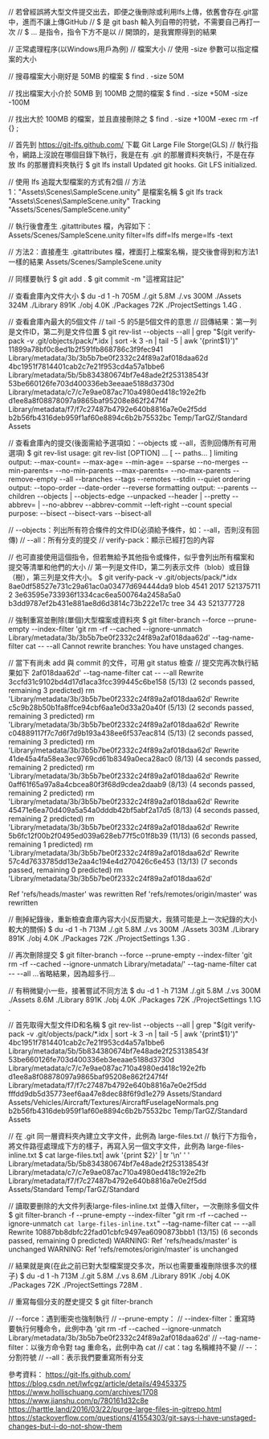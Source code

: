 // 若曾經誤將大型文件提交出去，即便之後刪除或利用lfs上傳，依舊會存在.git當中，進而不讓上傳GitHub
// $ 是 git bash 輸入列自帶的符號，不需要自己再打一次
// $ ... 是指令，指令下方不是以  //  開頭的，是我實際得到的結果

// 正常處理程序(以Windows用戶為例)
// 檔案大小
// 使用 -size 參數可以指定檔案的大小

// 搜尋檔案大小剛好是 50MB 的檔案
$ find . -size 50M

// 找出檔案大小介於 50MB 到 100MB 之間的檔案
$ find . -size +50M -size -100M

// 找出大於 100MB 的檔案，並且直接刪除之
$ find . -size +100M -exec rm -rf {} \;

// 首先到 https://git-lfs.github.com/ 下載 Git Large File Storge(GLS)
// 執行指令，網路上沒說在哪個目錄下執行，我是在有 .git 的那層資料夾執行，不是在存放 lfs 的那層資料夾執行
$ git lfs install
Updated git hooks.
Git LFS initialized.

// 使用 lfs 追蹤大型檔案的方式有2個
// 方法1："Assets\Scenes\SampleScene.unity" 是檔案名稱
$ git lfs track "Assets\Scenes\SampleScene.unity"
Tracking "Assets/Scenes/SampleScene.unity"

// 執行後會產生 .gitattributes 檔，內容如下：
Assets/Scenes/SampleScene.unity filter=lfs diff=lfs merge=lfs -text

// 方法2：直接產生 .gitattributes 檔，裡面打上檔案名稱，提交後會得到和方法1一樣的結果
Assets/Scenes/SampleScene.unity

// 同樣要執行
$ git add .
$ git commit -m "這裡寫註記"

// 查看倉庫內文件大小
$ du -d 1 -h
705M    ./.git
5.8M    ./.vs
300M    ./Assets
324M    ./Library
891K    ./obj
4.0K    ./Packages
72K     ./ProjectSettings
1.4G    .


// 查看倉庫內最大的5個文件
// tail -5 的5是5個文件的意思
// 回傳結果：第一列是文件ID，第二列是文件位置
$ git rev-list --objects --all | grep "$(git verify-pack -v .git/objects/pack/*.idx | sort -k 3 -n | tail -5 | awk '{print$1}')"
11899a78bf0c8ed1b2f591fb868786c3f9fec941 Library/metadata/3b/3b5b7be0f2332c24f89a2af018daa62d
4bc1951f7814401cab2c7e21f953cd4a57a1bbe6 Library/metadata/5b/5b834380674bf7e48ade2f253138543f
53be660126fe703d400336eb3eeaae5188d3730d Library/metadata/c7/c7e9ae087ac710a4980ed418c192e2fb
d1ee8a8f08878097a9865baf95208e862f247f4f Library/metadata/f7/f7c27487b4792e640b8816a7e0e2f5dd
b2b56fb4316deb959f1af60e8894c6b2b75532bc Temp/TarGZ/Standard Assets


// 查看倉庫內的提交(後面需給予選項如：--objects 或 --all，否則回傳所有可用選項)
$ git rev-list
usage: git rev-list [OPTION] <commit-id>... [ -- paths... ]
  limiting output:
    --max-count=<n>
    --max-age=<epoch>
    --min-age=<epoch>
    --sparse
    --no-merges
    --min-parents=<n>
    --no-min-parents
    --max-parents=<n>
    --no-max-parents
    --remove-empty
    --all
    --branches
    --tags
    --remotes
    --stdin
    --quiet
  ordering output:
    --topo-order
    --date-order
    --reverse
  formatting output:
    --parents
    --children
    --objects | --objects-edge
    --unpacked
    --header | --pretty
    --abbrev=<n> | --no-abbrev
    --abbrev-commit
    --left-right
    --count
  special purpose:
    --bisect
    --bisect-vars
    --bisect-all

// --objects：列出所有符合條件的文件ID(必須給予條件，如：--all，否則沒有回傳)
// --all：所有分支的提交
// verify-pack：顯示已經打包的內容

// 也可直接使用這個指令，但若無給予其他指令或條件，似乎會列出所有檔案和提交等清單和他們的大小
// 第一列是文件ID，第二列表示文件（blob）或目錄（樹），第三列是文件大小。
$ git verify-pack -v .git/objects/pack/*.idx
8ae0df58527e731c29a61ac0a03477d694444da9 blob   4541 2017 521375711 2 3e63595e733936f1334cac6ea500764a2458a5a0
b3dd9787ef2b431e881ae8d6d3814c73b222e17c tree   34 43 521377728


// 強制重寫並刪除(單個)大型檔案或資料夾
$ git filter-branch --force --prune-empty --index-filter 'git rm -rf --cached --ignore-unmatch Library/metadata/3b/3b5b7be0f2332c24f89a2af018daa62d' --tag-name-filter cat -- --all
Cannot rewrite branches: You have unstaged changes.

// 當下有尚未 add 與 commit 的文件，可用 git status 檢查
// 提交完再次執行結果如下
2af018daa62d' --tag-name-filter cat -- --all
Rewrite 3ccfd31c9102bd4d17d1aca3fcc399445c6be158 (5/13) (2 seconds passed, remaining 3 predicted)    rm 'Library/metadata/3b/3b5b7be0f2332c24f89a2af018daa62d'
Rewrite c5c9b28b50b1fa8ffce94cbf6aa1e0d33a20a40f (5/13) (2 seconds passed, remaining 3 predicted)    rm 'Library/metadata/3b/3b5b7be0f2332c24f89a2af018daa62d'
Rewrite c04889117f7c7d6f7d9b193a438ee6f537eac814 (5/13) (2 seconds passed, remaining 3 predicted)    rm 'Library/metadata/3b/3b5b7be0f2332c24f89a2af018daa62d'
Rewrite 41de45a4fa58ea3ec9769cd61b8349a0eca28ac0 (8/13) (4 seconds passed, remaining 2 predicted)    rm 'Library/metadata/3b/3b5b7be0f2332c24f89a2af018daa62d'
Rewrite 0aff61f65a97a8a4cbcea80f3f68d9cdea2daab9 (8/13) (4 seconds passed, remaining 2 predicted)    rm 'Library/metadata/3b/3b5b7be0f2332c24f89a2af018daa62d'
Rewrite 45471e6ea70d409a5a54a0dddb42bf5abf2a17d5 (8/13) (4 seconds passed, remaining 2 predicted)    rm 'Library/metadata/3b/3b5b7be0f2332c24f89a2af018daa62d'
Rewrite 5b6fc12f00b2f0495ed039a628eb77f5c01f8b39 (11/13) (6 seconds passed, remaining 1 predicted)    rm 'Library/metadata/3b/3b5b7be0f2332c24f89a2af018daa62d'
Rewrite 57c4d7633785dd13e2aa4c194e4d270426c6e453 (13/13) (7 seconds passed, remaining 0 predicted)    rm 'Library/metadata/3b/3b5b7be0f2332c24f89a2af018daa62d'

Ref 'refs/heads/master' was rewritten
Ref 'refs/remotes/origin/master' was rewritten

// 刪掉紀錄後，重新檢查倉庫內容大小(反而變大，我猜可能是上一次紀錄的大小較大的關係)
$ du -d 1 -h
713M    ./.git
5.8M    ./.vs
300M    ./Assets
303M    ./Library
891K    ./obj
4.0K    ./Packages
72K     ./ProjectSettings
1.3G    .

// 再次刪除提交
$ git filter-branch --force --prune-empty --index-filter 'git rm -rf --cached --ignore-unmatch Library/metadata/' --tag-name-filter cat -- --all
...省略結果，因為超多行...

// 有稍微變小一些，接著嘗試不同方法
$ du -d 1 -h
713M    ./.git
5.8M    ./.vs
300M    ./Assets
8.6M    ./Library
891K    ./obj
4.0K    ./Packages
72K     ./ProjectSettings
1.1G    .

// 首先取得大型文件ID和名稱
$ git rev-list --objects --all | grep "$(git verify-pack -v .git/objects/pack/*.idx | sort -k 3 -n | tail -5 | awk '{print$1}')"
4bc1951f7814401cab2c7e21f953cd4a57a1bbe6 Library/metadata/5b/5b834380674bf7e48ade2f253138543f
53be660126fe703d400336eb3eeaae5188d3730d Library/metadata/c7/c7e9ae087ac710a4980ed418c192e2fb
d1ee8a8f08878097a9865baf95208e862f247f4f Library/metadata/f7/f7c27487b4792e640b8816a7e0e2f5dd
fffdd9db5d35773eef6aa47e8dec88f6f9d1e279 Assets/Standard Assets/Vehicles/Aircraft/Textures/AircraftFuselageNormals.png
b2b56fb4316deb959f1af60e8894c6b2b75532bc Temp/TarGZ/Standard Assets

// 在 .git 同一層資料夾內建立文字文件，此例為 large-files.txt
// 執行下方指令，將文件路徑處理成下方的樣子，再寫入另一個文字文件，此例為 large-files-inline.txt
$ cat large-files.txt| awk '{print $2}' | tr '\n' ' '
Library/metadata/5b/5b834380674bf7e48ade2f253138543f Library/metadata/c7/c7e9ae087ac710a4980ed418c192e2fb Library/metadata/f7/f7c27487b4792e640b8816a7e0e2f5dd Assets/Standard Temp/TarGZ/Standard

// 讀取要删除的大文件列表large-files-inline.txt 並傳入filter，一次刪除多個文件
$ git filter-branch -f --prune-empty --index-filter "git rm -rf --cached --ignore-unmatch `cat large-files-inline.txt`" --tag-name-filter cat -- --all
Rewrite 10887bb8dbfc22fad01cbfc9497ea6090873bbb1 (13/15) (6 seconds passed, remaining 0 predicted)
WARNING: Ref 'refs/heads/master' is unchanged
WARNING: Ref 'refs/remotes/origin/master' is unchanged

// 結果就是爽(在此之前已對大型檔案提交多次，所以也需要重複刪除很多次的樣子)
$ du -d 1 -h
713M    ./.git
5.8M    ./.vs
8.6M    ./Library
891K    ./obj
4.0K    ./Packages
72K     ./ProjectSettings
728M    .


// 重寫每個分支的歷史提交
$ git filter-branch

// --force：遇到衝突也強制執行
// --prune-empty：
// --index-filter：重寫時要執行何種命令，此例中為 'git rm -rf --cached --ignore-unmatch Library/metadata/3b/3b5b7be0f2332c24f89a2af018daa62d'
// --tag-name-filter：以後方命令對 tag 重命名，此例中為 cat
// cat：tag 名稱維持不變
// --：分割符號
// --all：表示我們要重寫所有分支


參考資料：
https://git-lfs.github.com/
https://blog.csdn.net/lwfcgz/article/details/49453375
https://www.hollischuang.com/archives/1708
https://www.jianshu.com/p/780161d32c8e
https://harttle.land/2016/03/22/purge-large-files-in-gitrepo.html
https://stackoverflow.com/questions/41554303/git-says-i-have-unstaged-changes-but-i-do-not-show-them
